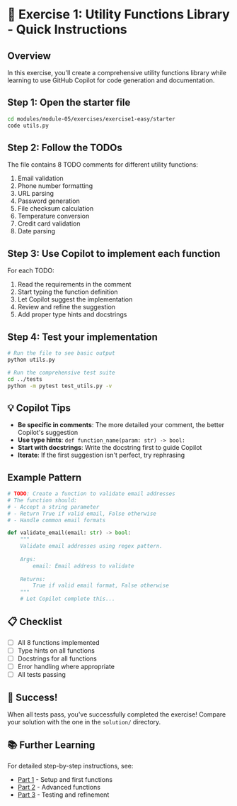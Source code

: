 # 🚀 Exercise 1: Utility Functions Library - Quick Instructions

## Overview
In this exercise, you'll create a comprehensive utility functions library while learning to use GitHub Copilot for code generation and documentation.

## Step 1: Open the starter file
```bash
cd modules/module-05/exercises/exercise1-easy/starter
code utils.py
```

## Step 2: Follow the TODOs
The file contains 8 TODO comments for different utility functions:
1. Email validation
2. Phone number formatting
3. URL parsing
4. Password generation
5. File checksum calculation
6. Temperature conversion
7. Credit card validation
8. Date parsing

## Step 3: Use Copilot to implement each function
For each TODO:
1. Read the requirements in the comment
2. Start typing the function definition
3. Let Copilot suggest the implementation
4. Review and refine the suggestion
5. Add proper type hints and docstrings

## Step 4: Test your implementation
```bash
# Run the file to see basic output
python utils.py

# Run the comprehensive test suite
cd ../tests
python -m pytest test_utils.py -v
```

## 💡 Copilot Tips
- **Be specific in comments**: The more detailed your comment, the better Copilot's suggestion
- **Use type hints**: `def function_name(param: str) -> bool:`
- **Start with docstrings**: Write the docstring first to guide Copilot
- **Iterate**: If the first suggestion isn't perfect, try rephrasing

## Example Pattern
```python
# TODO: Create a function to validate email addresses
# The function should:
# - Accept a string parameter
# - Return True if valid email, False otherwise
# - Handle common email formats

def validate_email(email: str) -> bool:
    """
    Validate email addresses using regex pattern.
    
    Args:
        email: Email address to validate
        
    Returns:
        True if valid email format, False otherwise
    """
    # Let Copilot complete this...
```

## 📋 Checklist
- [ ] All 8 functions implemented
- [ ] Type hints on all functions
- [ ] Docstrings for all functions
- [ ] Error handling where appropriate
- [ ] All tests passing

## 🎉 Success!
When all tests pass, you've successfully completed the exercise! Compare your solution with the one in the `solution/` directory.

## 📚 Further Learning
For detailed step-by-step instructions, see:
- [Part 1](../../../module-05-exercise1-part1.md) - Setup and first functions
- [Part 2](../../../module-05-exercise1-part2.md) - Advanced functions
- [Part 3](../../../module-05-exercise1-part3.md) - Testing and refinement
